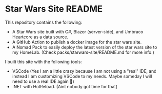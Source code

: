 # Star Wars Site README

This repository contains the following:

- A Star Wars site built with C#, Blazor (server-side), and Umbraco Heartcore as a data source.
- A GitHub Action to publish a docker image for the star wars site.
- A Nomad Pack to easily deploy the latest version of the star wars site to my HomeLab. (Check packs/starwars-site/README.md for more info.)

I built this site with the following tools:

- VSCode (Yes I am a little crazy because I am not using a "real" IDE, and instead I am customizing VSCode to my needs. Maybe someday I will need to use a real IDE again 👀)
- .NET with HotReload. (Aint nobody got time for that)
